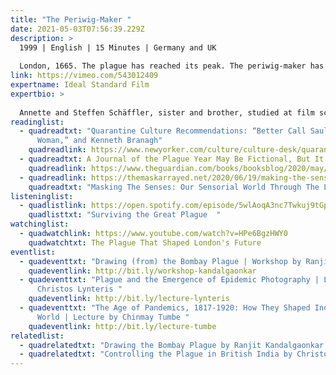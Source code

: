 ```yaml
---
title: "The Periwig-Maker "
date: 2021-05-03T07:56:39.229Z
description: >
  1999 | English | 15 Minutes | Germany and UK 
   
  London, 1665. The plague has reached its peak. The periwig-maker has sealed himself off from the outside to escape the danger of infection. Through his shop window he observes the dying in the street and reflects on the causes and consequences of the epidemic. When a young girl seeks his help he makes a fateful decision. This Oscar nominated film is loosely based on Daniel Defoe’s ‘A Journal of the Plague Year’, and has been screened at over 100 international film festivals. 
link: https://vimeo.com/543012409
expertname: Ideal Standard Film
expertbio: >
  
  Annette and Steffen Schäffler, sister and brother, studied at film schools in Germany and founded their production company Ideal Standard Film in 1994. They went on to produce several short films and a 60 minute documentary. In most of their projects Steffen is the director and Annette the producer. The Periwig-Maker was their first animated short film, won more than 30 international prizes and was nominated for a Bafta and an Oscar.
readinglist:
  - quadreadtxt: "Quarantine Culture Recommendations: “Better Call Saul,” “Designing
      Woman,” and Kenneth Branagh"
    quadreadlink: https://www.newyorker.com/culture/culture-desk/quarantine-culture-recommendations-better-call-saul-designing-woman-and-kenneth-branagh
  - quadreadtxt: A Journal of the Plague Year May Be Fictional, But It's Not Untrue
    quadreadlink: https://www.theguardian.com/books/booksblog/2020/may/12/a-journal-of-the-plague-year-fictional-not-untrue-daniel-defoe
  - quadreadlink: https://themaskarrayed.net/2020/06/19/making-the-senses/
    quadreadtxt: "Masking The Senses: Our Sensorial World Through The Layers Of The Mask"
listeninglist:
  - quadlistlink: https://open.spotify.com/episode/5wlAoqA3nc7Twkuj9tGpoS
    quadlisttxt: "Surviving the Great Plague  "
watchinglist:
  - quadwatchlink: https://www.youtube.com/watch?v=HPe6BgzHWY0
    quadwatchtxt: The Plague That Shaped London's Future
eventlist:
  - quadeventtxt: "Drawing (from) the Bombay Plague | Workshop by Ranjit Kandalgaonkar "
    quadeventlink: http://bit.ly/workshop-kandalgaonkar
  - quadeventtxt: "Plague and the Emergence of Epidemic Photography | Lecture by
      Christos Lynteris "
    quadeventlink: http://bit.ly/lecture-lynteris
  - quadeventtxt: "The Age of Pandemics, 1817-1920: How They Shaped India and the
      World | Lecture by Chinmay Tumbe "
    quadeventlink: http://bit.ly/lecture-tumbe
relatedlist:
  - quadrelatedtxt: "Drawing the Bombay Plague by Ranjit Kandalgaonkar "
  - quadrelatedtxt: "Controlling the Plague in British India by Christos Lynteris "
---
```

